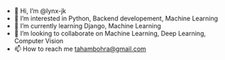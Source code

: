- 👋 Hi, I’m @lynx-jk
- 👀 I’m interested in Python, Backend developement, Machine Learning
- 🌱 I’m currently learning Django, Machine Learning
- 💞️ I’m looking to collaborate on Machine Learning, Deep Learning, Computer Vision
- 📫 How to reach me tahambohra@gmail.com

<!---
lynx-jk/lynx-jk is a ✨ special ✨ repository because its `README.md` (this file) appears on your GitHub profile.
You can click the Preview link to take a look at your changes.
--->
